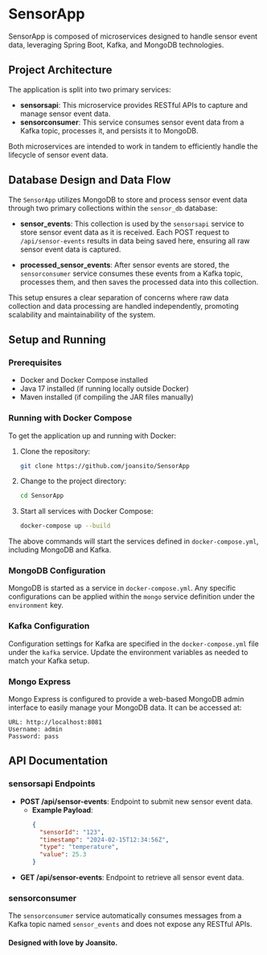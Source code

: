 # SensorApp

SensorApp is composed of microservices designed to handle sensor event data, leveraging Spring Boot, Kafka, and MongoDB technologies.

## Project Architecture

The application is split into two primary services:

- **sensorsapi**: This microservice provides RESTful APIs to capture and manage sensor event data.
- **sensorconsumer**: This service consumes sensor event data from a Kafka topic, processes it, and persists it to MongoDB.

Both microservices are intended to work in tandem to efficiently handle the lifecycle of sensor event data.

## Database Design and Data Flow

The `SensorApp` utilizes MongoDB to store and process sensor event data through two primary collections within the `sensor_db` database:

- **sensor_events**: This collection is used by the `sensorsapi` service to store sensor event data as it is received. Each POST request to `/api/sensor-events` results in data being saved here, ensuring all raw sensor event data is captured.

- **processed_sensor_events**: After sensor events are stored, the `sensorconsumer` service consumes these events from a Kafka topic, processes them, and then saves the processed data into this collection. 

This setup ensures a clear separation of concerns where raw data collection and data processing are handled independently, promoting scalability and maintainability of the system.

## Setup and Running

### Prerequisites

- Docker and Docker Compose installed
- Java 17 installed (if running locally outside Docker)
- Maven installed (if compiling the JAR files manually)

### Running with Docker Compose

To get the application up and running with Docker:

1. Clone the repository:
   ```sh
   git clone https://github.com/joansito/SensorApp
   ```
2. Change to the project directory:
   ```sh
   cd SensorApp
   ```
3. Start all services with Docker Compose:
   ```sh
   docker-compose up --build
   ```

The above commands will start the services defined in `docker-compose.yml`, including MongoDB and Kafka.

### MongoDB Configuration

MongoDB is started as a service in `docker-compose.yml`. Any specific configurations can be applied within the `mongo` service definition under the `environment` key.

### Kafka Configuration

Configuration settings for Kafka are specified in the `docker-compose.yml` file under the `kafka` service. Update the environment variables as needed to match your Kafka setup.

### Mongo Express

Mongo Express is configured to provide a web-based MongoDB admin interface to easily manage your MongoDB data. It can be accessed at:

    URL: http://localhost:8081
    Username: admin
    Password: pass

## API Documentation

### sensorsapi Endpoints

- **POST /api/sensor-events**: Endpoint to submit new sensor event data.
    - **Example Payload**:
      ```json
      {
        "sensorId": "123",
        "timestamp": "2024-02-15T12:34:56Z",
        "type": "temperature",
        "value": 25.3
      }
      ```
- **GET /api/sensor-events**: Endpoint to retrieve all sensor event data.

### sensorconsumer

The `sensorconsumer` service automatically consumes messages from a Kafka topic named `sensor_events` and does not expose any RESTful APIs.

#### Designed with love by Joansito.
